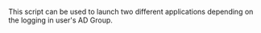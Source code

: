 This  script can be used to launch two different applications depending on the logging in user's AD Group.



